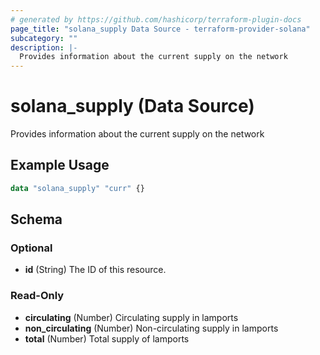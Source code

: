 ```yaml
---
# generated by https://github.com/hashicorp/terraform-plugin-docs
page_title: "solana_supply Data Source - terraform-provider-solana"
subcategory: ""
description: |-
  Provides information about the current supply on the network
---
```


# solana_supply (Data Source)

Provides information about the current supply on the network

## Example Usage

```terraform
data "solana_supply" "curr" {}
```

<!-- schema generated by tfplugindocs -->
## Schema

### Optional

- **id** (String) The ID of this resource.

### Read-Only

- **circulating** (Number) Circulating supply in lamports
- **non_circulating** (Number) Non-circulating supply in lamports
- **total** (Number) Total supply of lamports


